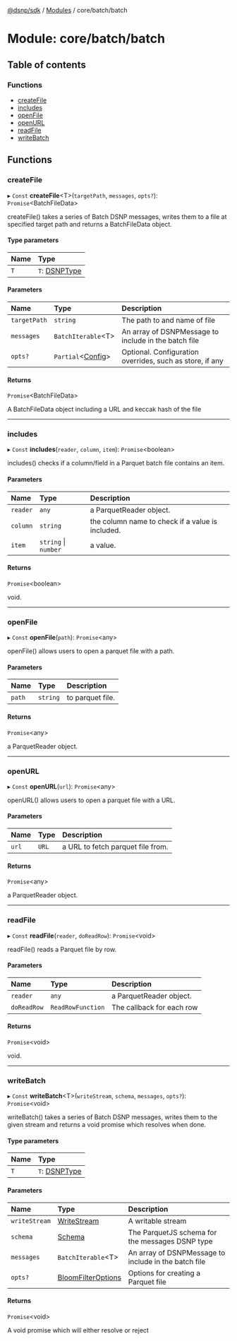 [@dsnp/sdk](../README.md) / [Modules](../modules.md) / core/batch/batch

# Module: core/batch/batch

## Table of contents

### Functions

- [createFile](core_batch_batch.md#createfile)
- [includes](core_batch_batch.md#includes)
- [openFile](core_batch_batch.md#openfile)
- [openURL](core_batch_batch.md#openurl)
- [readFile](core_batch_batch.md#readfile)
- [writeBatch](core_batch_batch.md#writebatch)

## Functions

### createFile

▸ `Const` **createFile**<T\>(`targetPath`, `messages`, `opts?`): `Promise`<BatchFileData\>

createFile() takes a series of Batch DSNP messages, writes them to a file at
specified target path and returns a BatchFileData object.

#### Type parameters

| Name | Type |
| :------ | :------ |
| `T` | `T`: [DSNPType](../enums/core_messages_messages.dsnptype.md) |

#### Parameters

| Name | Type | Description |
| :------ | :------ | :------ |
| `targetPath` | `string` | The path to and name of file |
| `messages` | `BatchIterable`<T\> | An array of DSNPMessage to include in the batch file |
| `opts?` | `Partial`<[Config](../interfaces/index.config.md)\> | Optional. Configuration overrides, such as store, if any |

#### Returns

`Promise`<BatchFileData\>

A BatchFileData object including a URL and keccak hash of the file

___

### includes

▸ `Const` **includes**(`reader`, `column`, `item`): `Promise`<boolean\>

includes() checks if a column/field in a Parquet batch file contains an item.

#### Parameters

| Name | Type | Description |
| :------ | :------ | :------ |
| `reader` | `any` | a ParquetReader object. |
| `column` | `string` | the column name to check if a value is included. |
| `item` | `string` \| `number` | a value. |

#### Returns

`Promise`<boolean\>

void.

___

### openFile

▸ `Const` **openFile**(`path`): `Promise`<any\>

openFile() allows users to open a parquet file with a path.

#### Parameters

| Name | Type | Description |
| :------ | :------ | :------ |
| `path` | `string` | to parquet file. |

#### Returns

`Promise`<any\>

a ParquetReader object.

___

### openURL

▸ `Const` **openURL**(`url`): `Promise`<any\>

openURL() allows users to open a parquet file with a URL.

#### Parameters

| Name | Type | Description |
| :------ | :------ | :------ |
| `url` | `URL` | a URL to fetch parquet file from. |

#### Returns

`Promise`<any\>

a ParquetReader object.

___

### readFile

▸ `Const` **readFile**(`reader`, `doReadRow`): `Promise`<void\>

readFile() reads a Parquet file by row.

#### Parameters

| Name | Type | Description |
| :------ | :------ | :------ |
| `reader` | `any` | a ParquetReader object. |
| `doReadRow` | `ReadRowFunction` | The callback for each row |

#### Returns

`Promise`<void\>

void.

___

### writeBatch

▸ `Const` **writeBatch**<T\>(`writeStream`, `schema`, `messages`, `opts?`): `Promise`<void\>

writeBatch() takes a series of Batch DSNP messages, writes them to the given
stream and returns a void promise which resolves when done.

#### Type parameters

| Name | Type |
| :------ | :------ |
| `T` | `T`: [DSNPType](../enums/core_messages_messages.dsnptype.md) |

#### Parameters

| Name | Type | Description |
| :------ | :------ | :------ |
| `writeStream` | [WriteStream](../interfaces/core_store_interface.writestream.md) | A writable stream |
| `schema` | [Schema](core_batch_parquetschema.md#schema) | The ParquetJS schema for the messages DSNP type |
| `messages` | `BatchIterable`<T\> | An array of DSNPMessage to include in the batch file |
| `opts?` | [BloomFilterOptions](../interfaces/core_batch_parquetschema.bloomfilteroptions.md) | Options for creating a Parquet file |

#### Returns

`Promise`<void\>

A void promise which will either resolve or reject
